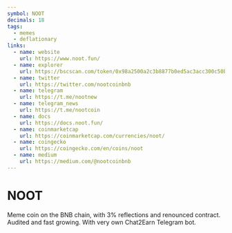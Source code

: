 ```yaml
---
symbol: NOOT
decimals: 18
tags:
  - memes
  - deflationary
links:
  - name: website
    url: https://www.noot.fun/
  - name: explorer
    url: https://bscscan.com/token/0x98a2500a2c3b8877b0ed5ac3acc300c50bf7064b
  - name: twitter
    url: https://twitter.com/nootcoinbnb
  - name: telegram
    url: https://t.me/nootnew
  - name: telegram_news
    url: https://t.me/nootcoin
  - name: docs
    url: https://docs.noot.fun/
  - name: coinmarketcap
    url: https://coinmarketcap.com/currencies/noot/
  - name: coingecko
    url: https://coingecko.com/en/coins/noot
  - name: medium
    url: https://medium.com/@nootcoinbnb
---
```


# NOOT

Meme coin on the BNB chain, with 3% reflections and renounced contract. Audited and fast growing. With very own Chat2Earn Telegram bot.
